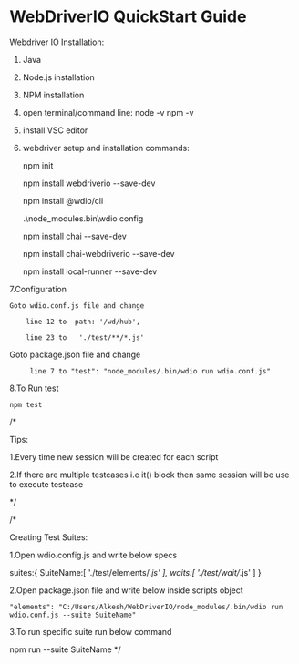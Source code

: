 # WebDriverIO QuickStart Guide

Webdriver IO Installation:

1. Java
2. Node.js installation
3. NPM installation
4. open terminal/command line:
    node -v
    npm -v

5. install VSC editor

6. webdriver setup and installation commands:

    npm init

    npm install webdriverio --save-dev

    npm install @wdio/cli

    .\node_modules\.bin\wdio config

    npm install chai --save-dev

    npm install chai-webdriverio --save-dev

    npm install local-runner --save-dev

7.Configuration

    Goto wdio.conf.js file and change 

        line 12 to  path: '/wd/hub',

        line 23 to   './test/**/*.js'

   Goto package.json file and change 

         line 7 to "test": "node_modules/.bin/wdio run wdio.conf.js"

8.To Run test

    npm test


/*

Tips:

1.Every time new session will be created for each script

2.If there are multiple testcases i.e it() block then same session will be use to execute testcase

*/


/*

Creating Test Suites:

1.Open wdio.config.js and write below specs

suites:{
  SuiteName:[
    './test/elements/*.js'
  ],
  waits:[
    './test/wait/*.js'
  ]
}

2.Open package.json file and write below inside scripts object

    "elements": "C:/Users/Alkesh/WebDriverIO/node_modules/.bin/wdio run wdio.conf.js --suite SuiteName"

3.To run specific suite run below command

npm run --suite SuiteName
*/